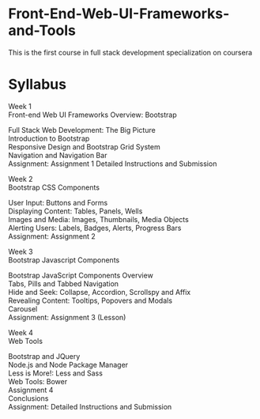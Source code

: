 # Front-End-Web-UI-Frameworks-and-Tools
This is the first course in full stack development specialization on coursera 

# Syllabus

Week 1<br>
Front-end Web UI Frameworks Overview: Bootstrap<br>

Full Stack Web Development: The Big Picture<br>
Introduction to Bootstrap<br>
Responsive Design and Bootstrap Grid System<br>
Navigation and Navigation Bar<br>
Assignment: Assignment 1 Detailed Instructions and Submission<br>

Week 2<br>
Bootstrap CSS Components<br>

User Input: Buttons and Forms<br>
Displaying Content: Tables, Panels, Wells<br>
Images and Media: Images, Thumbnails, Media Objects<br>
Alerting Users: Labels, Badges, Alerts, Progress Bars<br>
Assignment: Assignment 2<br>

Week 3<br>
Bootstrap Javascript Components<br>

Bootstrap JavaScript Components Overview<br>
Tabs, Pills and Tabbed Navigation<br>
Hide and Seek: Collapse, Accordion, Scrollspy and Affix<br>
Revealing Content: Tooltips, Popovers and Modals<br>
Carousel<br>
Assignment: Assignment 3 (Lesson)<br>

Week 4<br>
Web Tools<br>

Bootstrap and JQuery<br>
Node.js and Node Package Manager<br>
Less is More!: Less and Sass<br>
Web Tools: Bower<br>
Assignment 4<br>
Conclusions<br>
Assignment: Detailed Instructions and Submission<br>
